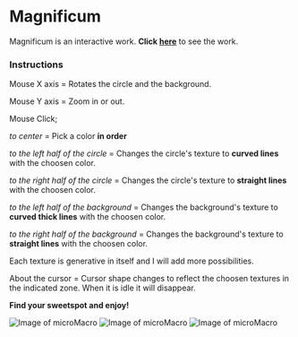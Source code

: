# Magnificum

Magnificum is an interactive work. **Click [here](https://ilginicozu.github.io/MicroMacro/)** to see the work.

### Instructions

Mouse X axis = Rotates the circle and the background.

Mouse Y axis = Zoom in or out.

Mouse Click; 

*to center* = Pick a color **in order**

*to the left half of the circle* = Changes the circle's texture to **curved lines** with the choosen color.

*to the right half of the circle* = Changes the circle's texture to **straight lines** with the choosen color.

*to the left half of the background* = Changes the background's texture to **curved thick lines** with the choosen color.

*to the right half of the background* = Changes the background's texture to **straight lines** with the choosen color.
              
Each texture is generative in itself and I will add more possibilities.

About the cursor = Cursor shape changes to reflect the choosen textures in the indicated zone. When it is idle it will disappear.

**Find your sweetspot and enjoy!**

![Image of microMacro](https://github.com/IlginIcozu/MicroMacro/blob/main/microMacro1.png)
![Image of microMacro](https://github.com/IlginIcozu/MicroMacro/blob/main/microMacro2.png)
![Image of microMacro](https://github.com/IlginIcozu/MicroMacro/blob/main/microMacro3.png)
